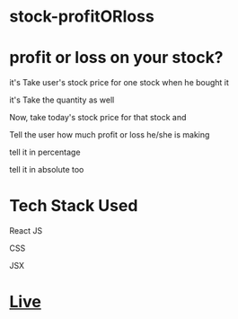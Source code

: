 # stock-profitORloss
# profit or loss on your stock?
it's Take user's stock price for one stock when he bought it

it's Take the quantity as well

Now, take today's stock price for that stock and

Tell the user how much profit or loss he/she is making

tell it in percentage

tell it in absolute too

# Tech Stack Used
React JS

CSS

JSX

# [Live](https://profitorlossing.netlify.app/)
